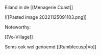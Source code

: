 Eiland in de [[Menagerie Coast]]

![[Pasted image 20221125091103.png]]

Noteworthy:

[[Vo-Village]]

Soms ook wel genoemd [[Rumblecusp|Vo]]

